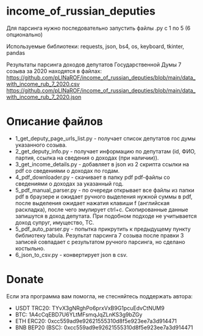 # income_of_russian_deputies

Для парсинга нужно последовательно запустить файлы .py с 1 по 5 (6 опционально)

Используемые библиотеки: requests, json, bs4, os, keyboard, tkinter, pandas

Результаты парсинга доходов депутатов Государственной Думы 7 созыва за 2020 находятся в файлах:
https://github.com/pLINaROF/income_of_russian_deputies/blob/main/data_with_income_rub_7_2020.csv
https://github.com/pLINaROF/income_of_russian_deputies/blob/main/data_with_income_rub_7_2020.json


# Описание файлов
* 1_get_deputy_page_urls_list.py - получает список депутатов гос думы указанного созыва.
* 2_get_deputy_info.py - получает информацию по депутатам (id, ФИО, партия, ссылка на сведения о доходах (при наличии)).
* 3_get_income_details.py - добавляет в json из 2 скрипта ссылки на pdf со сведениями о доходах по годам.
* 4_pdf_downloader.py - скачивает в папку pdf pdf-файлы со сведениями о доходах за указанный год.
* 5_pdf_manual_parser.py - по очереди открывает все файлы из папки pdf в браузере и ожидает ручного выделения нужной суммы в pdf, после выделения ожидает нажатия клавиши f (английская раскладка), после чего эмулирует ctrl+c. Скопированные данные запишутся в доход депутата. При подобном подходе не учитывается доход супруг, имущество, ТС.
* 5_pdf_auto_parser.py - попытка прикрутить к предыдущему пункту библиотеку tabula. Результат парсинга 7 созыва после правки 3 записей совпадает с результатом ручного парсинга, но сделано костыльно.
* 6_json_to_csv.py - конвертирует json в csv.


# Donate
Если эта программа вам помогла, не стесняйтесь поддержать автора:
* USDT TRC20: TYvX3gNRghPo6prxVxB9G1pcuEdvCtNUM9 
* BTC: 1A4cCqEBD7U6YLtMFsmqJqZLnKS3g9bZGy
* ETH ERC20: 0xcc559ad9e92621555310d8f5e923ee7a3d914471
* BNB BEP20 (BSC): 0xcc559ad9e92621555310d8f5e923ee7a3d914471
